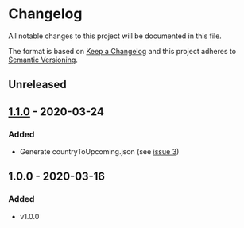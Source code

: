# Changelog

All notable changes to this project will be documented in this file.

The format is based on [Keep a Changelog](http://keepachangelog.com/en/1.0.0/)
and this project adheres to [Semantic Versioning](http://semver.org/spec/v2.0.0.html).

## Unreleased

## [1.1.0] - 2020-03-24

### Added
- Generate countryToUpcoming.json (see [issue 3](https://github.com/dancehall-battle/website-data-aggregator/issues/3))

## 1.0.0 - 2020-03-16

### Added
- v1.0.0

[1.1.0]: https://github.com/dancehall-battle/website-data-aggregator/compare/v1.0.0...v1.1.0